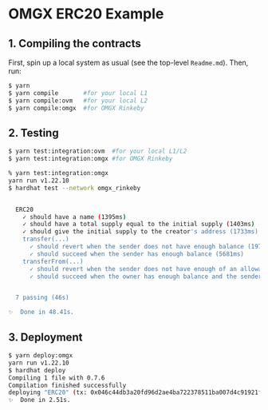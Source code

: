 # OMGX ERC20 Example

## 1. Compiling the contracts

First, spin up a local system as usual (see the top-level `Readme.md`). Then, run:

```bash
$ yarn
$ yarn compile       #for your local L1
$ yarn compile:ovm   #for your local L2
$ yarn compile:omgx  #for OMGX Rinkeby
```

## 2. Testing

```bash
$ yarn test:integration:ovm  #for your local L1/L2
$ yarn test:integration:omgx #for OMGX Rinkeby
```

```bash
% yarn test:integration:omgx
yarn run v1.22.10
$ hardhat test --network omgx_rinkeby


  ERC20
    ✓ should have a name (1395ms)
    ✓ should have a total supply equal to the initial supply (1403ms)
    ✓ should give the initial supply to the creator's address (1733ms)
    transfer(...)
      ✓ should revert when the sender does not have enough balance (1970ms)
      ✓ should succeed when the sender has enough balance (5681ms)
    transferFrom(...)
      ✓ should revert when the sender does not have enough of an allowance (1974ms)
      ✓ should succeed when the owner has enough balance and the sender has a large enough allowance (9559ms)


  7 passing (46s)

✨  Done in 48.41s.

```

## 3. Deployment

 ```bash
 $ yarn deploy:omgx
yarn run v1.22.10
$ hardhat deploy
Compiling 1 file with 0.7.6
Compilation finished successfully
deploying "ERC20" (tx: 0x046c44db3a20fd96d2ae4ba722378511ba007d4c91921f7fbec49891d59aaa88)...: deployed at 0x5FbDB2315678afecb367f032d93F642f64180aa3 with 787426 gas
✨  Done in 2.51s.
 ```
